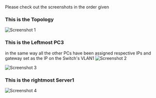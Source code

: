 Please check out the screenshots in the order given

### This is the Topology
![Screenshot 1](https://github.com/user-attachments/assets/db6617fb-a3d1-4299-8271-5fe13ace5498)

### This is the Leftmost PC3
in the same way all the other PCs have been assigned respective IPs and gateway set as the IP on the Switch's VLAN1
![Screenshot 2](https://github.com/user-attachments/assets/88bc0d4d-a11e-4932-9cf9-426654c14287)

![Screenshot 3](https://github.com/user-attachments/assets/38ca8c16-c2dd-482c-a08b-54b8c36711d4)

### This is the rightmost Server1
![Screenshot 4](https://github.com/user-attachments/assets/2dac14a5-6b56-4afc-8c8c-6f21ad3dd773)

